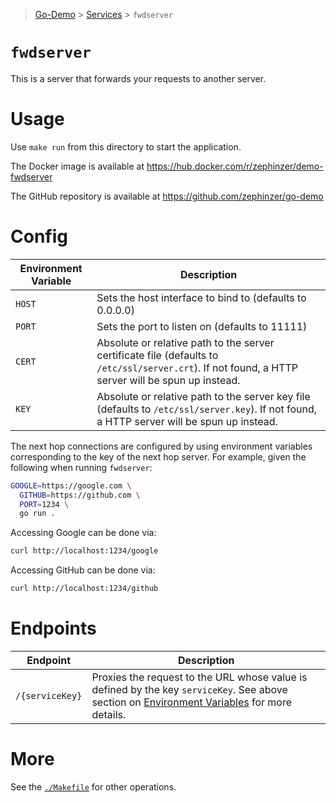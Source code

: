 > [Go-Demo](../../) > [Services](../) > `fwdserver`


# `fwdserver`


This is a server that forwards your requests to another server.


# Usage


Use `make run` from this directory to start the application.

The Docker image is available at https://hub.docker.com/r/zephinzer/demo-fwdserver

The GitHub repository is available at https://github.com/zephinzer/go-demo


# Config


| Environment Variable | Description |
| --- | --- |
| `HOST` | Sets the host interface to bind to (defaults to 0.0.0.0) |
| `PORT` | Sets the port to listen on (defaults to 11111) |
| `CERT` | Absolute or relative path to the server certificate file (defaults to `/etc/ssl/server.crt`). If not found, a HTTP server will be spun up instead. |
| `KEY` | Absolute or relative path to the server key file (defaults to `/etc/ssl/server.key`). If not found, a HTTP server will be spun up instead. |

The next hop connections are configured by using environment variables corresponding to the key of the next hop server. For example, given the following when running `fwdserver`:

```sh
GOOGLE=https://google.com \
  GITHUB=https://github.com \
  PORT=1234 \
  go run .
```

Accessing Google can be done via:

```sh
curl http://localhost:1234/google
```

Accessing GitHub can be done via:

```sh
curl http://localhost:1234/github
```


# Endpoints


| Endpoint | Description |
| --- | --- |
| `/{serviceKey}` | Proxies the request to the URL whose value is defined by the key `serviceKey`. See above section on [Environment Variables](#environment-variables) for more details. |


# More


See the [`./Makefile`](./Makefile) for other operations.
